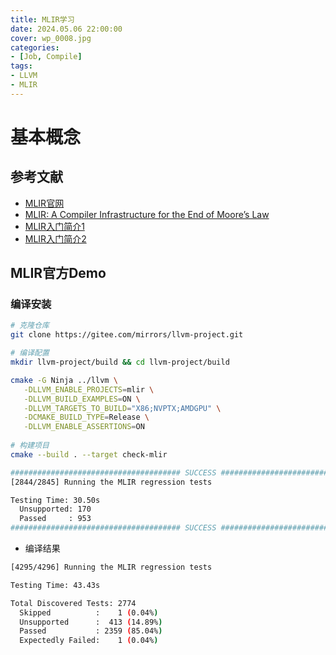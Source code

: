 ```yaml
---
title: MLIR学习
date: 2024.05.06 22:00:00
cover: wp_0008.jpg
categories:
- [Job, Compile]
tags:
- LLVM
- MLIR
---
```


# 基本概念
## 参考文献
- [MLIR官网](https://mlir.llvm.org/getting_started/)
- [MLIR: A Compiler Infrastructure for the End of Moore’s Law](https://arxiv.org/pdf/2002.11054)
- [MLIR入门简介1](https://zhuanlan.zhihu.com/p/582635481)
- [MLIR入门简介2](https://zhuanlan.zhihu.com/p/427914063)
## MLIR官方Demo
### 编译安装
```bash
# 克隆仓库
git clone https://gitee.com/mirrors/llvm-project.git

# 编译配置
mkdir llvm-project/build && cd llvm-project/build

cmake -G Ninja ../llvm \
   -DLLVM_ENABLE_PROJECTS=mlir \
   -DLLVM_BUILD_EXAMPLES=ON \
   -DLLVM_TARGETS_TO_BUILD="X86;NVPTX;AMDGPU" \
   -DCMAKE_BUILD_TYPE=Release \
   -DLLVM_ENABLE_ASSERTIONS=ON
   
# 构建项目
cmake --build . --target check-mlir

###################################### SUCCESS ######################################
[2844/2845] Running the MLIR regression tests

Testing Time: 30.50s
  Unsupported: 170
  Passed     : 953
###################################### SUCCESS ######################################
```
- 编译结果
```bash
[4295/4296] Running the MLIR regression tests

Testing Time: 43.43s

Total Discovered Tests: 2774
  Skipped          :    1 (0.04%)
  Unsupported      :  413 (14.89%)
  Passed           : 2359 (85.04%)
  Expectedly Failed:    1 (0.04%)
```

